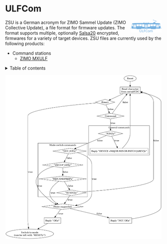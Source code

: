 # ULFCom

<img src="data/images/logo.svg" width="20%" align="right">

ZSU is a German acronym for ZIMO Sammel Update (ZIMO Collective Update), a file format for firmware updates. The format supports multiple, optionally [Salsa20](https://github.com/ZIMO-Elektronik/Salsa20) encrypted, firmwares for a variety of target devices. ZSU files are currently used by the following products:
- Command stations
  - [ZIMO MXULF](http://www.zimo.at/web2010/products/InfMXULF_EN.htm)

<details>
  <summary>Table of contents</summary>
  <ol>
    <li><a href="#file-format-specification">File format specification</a></li>
      <ul>
        <li><a href="#header">Header</a></li>
        <li><a href="#firmware-data">Firmware data</a></li>
      </ul>
    <li><a href="#getting-started">Getting started</a></li>
      <ul>
        <li><a href="#prerequisites">Prerequisites</a></li>
        <li><a href="#installation">Installation</a></li>
        <li><a href="#build">Build</a></li>
      </ul>
    <li><a href="#usage">Usage</a></li>
  </ol>
</details>

![alt_text](data/images/ulfcom.png)